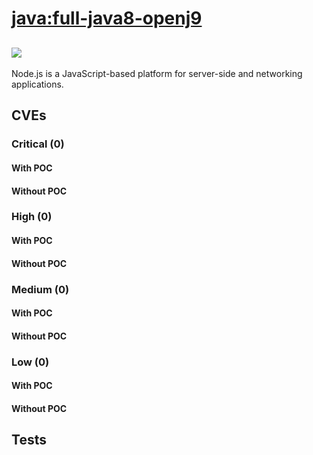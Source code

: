 # [java:full-java8-openj9](https://hub.docker.com/_/java?tab=tags)
![](https://img.shields.io/static/v1?label=tag&message=full-java8-openj9&color=blue)
---
<p>
Node.js is a JavaScript-based platform for server-side and networking applications.
</p>

## CVEs
### Critical (0)
#### With POC

#### Without POC


### High (0)
#### With POC

#### Without POC


### Medium (0)
#### With POC

#### Without POC


### Low (0)
#### With POC

#### Without POC


## Tests

